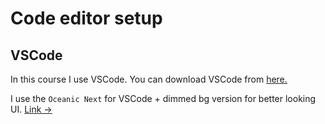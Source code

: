 # Code editor setup

## VSCode

In this course I use VSCode. You can download VSCode from [here.](https://code.visualstudio.com/)

I use the `Oceanic Next` for VSCode + dimmed bg version for better looking UI. [Link &rarr;](https://marketplace.visualstudio.com/items?itemName=naumovs.theme-oceanicnext)